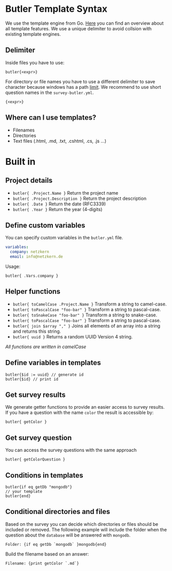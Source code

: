 # Butler Template Syntax

We use the template engine from Go. [Here](https://golang.org/pkg/text/template/) you can find an overview about all template features. We use a unique delimiter to avoid collsion with existing template engines.

## Delimiter

Inside files you have to use:
```
butler{<expr>} 
```
For directory or file names you have to use a different delimiter to save character because windows has a path [limit](https://msdn.microsoft.com/en-us/library/windows/desktop/aa365247(v=vs.85).aspx). We recommend to use short question names in the `survey-butler.yml`.
```
{<expr>} 
```


## Where can I use templates?
- Filenames
- Directories
- Text files (.html, .md, .txt, .cshtml, .cs, .js ...)

# Built in

## Project details
- `butler{ .Project.Name }` Return the project name
- `butler{ .Project.Description }` Return the project description
- `butler{ .Date }` Return the date (RFC3339)
- `butler{ .Year }` Return the year (4-digits)

## Define custom variables
You can specify custom variables in the `butler.yml` file.

```yaml
variables:
  company: netzkern
  email: info@netzkern.de
```
Usage:
```
butler{ .Vars.company }
```

## Helper functions
- `butler{ toCamelCase .Project.Name }` Transform a string to camel-case.
- `butler{ toPascalCase "foo-bar" }` Transform a string to pascal-case.
- `butler{ toSnakeCase "foo-bar" }` Transform a string to snake-case.
- `butler{ toPascalCase "foo-bar" }` Transform a string to pascal-case.
- `butler{ join $array "," }` Joins all elements of an array into a string and returns this string.
- `butler{ uuid }` Returns a random UUID Version 4 string.

_All functions are written in camelCase_

## Define variables in templates
```
butler{$id := uuid} // generate id
butler{$id} // print id
```

## Get survey results
We generate getter functions to provide an easier access to survey results. If you have a question with the name `color` the result is accessible by:

```
butler{ getColor }
```

## Get survey question
You can access the survey questions with the same approach
```
butler{ getColorQuestion }
```

## Conditions in templates
```
butler{if eq getDb "mongodb"}
// your template
butler{end}
```

## Conditional directories and files
Based on the survey you can decide which directories or files should be included or removed. The following example will include the folder when the question about the `database` will be answered with `mongodb`.
```
Folder: {if eq getDb `mongodb` }mongodb{end}
```
Build the filename based on an answer:
```
Filename: {print getColor `.md`}
```
